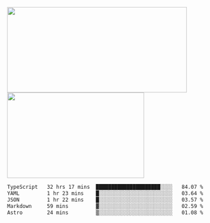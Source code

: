 <a href="https://github.com/anuraghazra/github-readme-stats">
  <img height=200 width=420 align="center" src="https://github-readme-stats.vercel.app/api?username=airRnot1106&hide_title=true&show_icons=true&rank_icon=github" />
</a>
<a href="https://github.com/anuraghazra/convoychat">
  <img height=200 width=320 align="center" src="https://github-readme-stats.vercel.app/api/top-langs/?username=airRnot1106&hide_title=true&layout=compact&hide=html,css" />
</a>

<!--START_SECTION:waka-->

```txt
TypeScript   32 hrs 17 mins  █████████████████████░░░░   84.07 %
YAML         1 hr 23 mins    █░░░░░░░░░░░░░░░░░░░░░░░░   03.64 %
JSON         1 hr 22 mins    █░░░░░░░░░░░░░░░░░░░░░░░░   03.57 %
Markdown     59 mins         ▓░░░░░░░░░░░░░░░░░░░░░░░░   02.59 %
Astro        24 mins         ▒░░░░░░░░░░░░░░░░░░░░░░░░   01.08 %
```

<!--END_SECTION:waka-->
